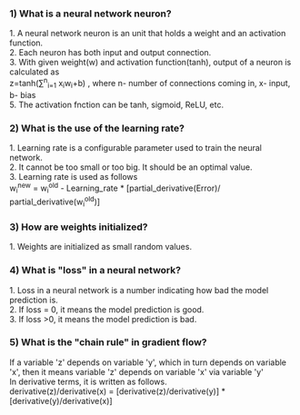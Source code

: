 <h3> 1) What is a neural network neuron? </h3> 
            1. A neural network neuron is an unit that holds a weight and an activation function. <br/>
            2. Each neuron has both input and output connection. <br/>
            3. With given weight(w) and activation function(tanh), output of a neuron is calculated as <br/> 
                  z=tanh(∑<sup>n</sup><sub>i=1</sub> x<sub>i</sub>w<sub>i</sub>+b)  , where n- number of connections coming in, x- input, b- bias <br/>
            5. The activation fnction can be tanh, sigmoid, ReLU, etc.


<h3> 2) What is the use of the learning rate? </h3> 
           1. Learning rate is a configurable parameter used to train the neural network. <br/>
           2. It cannot be too small or too big. It should be an optimal value. <br/>
           3. Learning rate is used as follows <br/>
w<sub>i</sub><sup>new</sup> = w<sub>i</sub><sup>old</sup> - Learning_rate * [partial_derivative(Error)/ partial_derivative(w<sub>i</sub><sup>old</sup>)]


<h3> 3) How are weights initialized? </h3>
            1. Weights are initialized as small random values. <br/>


<h3> 4) What is "loss" in a neural network? </h3>
            1. Loss in a neural network is a number indicating how bad the model prediction is. <br/>
            2. If loss = 0, it means the model prediction is good. <br/>
            3. If loss >0, it means the model prediction is bad. <br/>


<h3> 5)  What is the "chain rule" in gradient flow? </h3>
            If a variable 'z' depends on variable 'y', which in turn depends on variable 'x', then it means variable 'z' depends on variable 'x' via variable 'y' <br/>
            In derivative terms, it is written as follows. <br/>
            derivative(z)/derivative(x) = [derivative(z)/derivative(y)] * [derivative(y)/derivative(x)]


